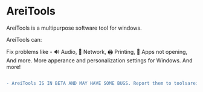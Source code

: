 # AreiTools

AreiTools is a multipurpose software tool for windows.

AreiTools can:

Fix problems like - 🔊 Audio, 📡 Network, 🖨️ Printing, 🎲 Apps not opening, And more.
More apperance and personalization settings for Windows.
And more!

```diff

- AreiTools IS IN BETA AND MAY HAVE SOME BUGS. Report them to toolsarei@gmail.com
